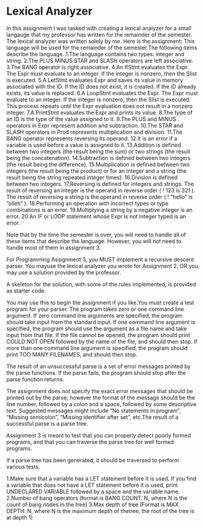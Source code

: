 # Lexical Analyzer
 In this assignment I was tasked with creating a lexical analyzer for a small langauge that my professor has written for the remainder of the semester. The lexical analyzer was written solely by me.  Here is the assignment: This language will be used for the remainder of the semester.The following items describe the language. 
 1.The language contains two types: integer and string.
 2.The PLUS MINUS STAR and SLASH operators are left associative.
 3.The BANG operator is right associative.
 4.An IfStmt evaluates the Expr. The Expr must evaluate to an integer. If the integer is nonzero, then the Slist is executed.
 5.A LetStmt evaluates Expr and saves its value in memory associated with the ID. If the ID does not exist, it is created. If the ID already exists, its value is replaced.
 6.A LoopStmt evaluates the Expr. The Expr must evaluate to an integer. If the integer is nonzero, then the Slist is executed. This process repeats until the Expr evaluation does not result in a nonzero integer.
 7.A PrintStmt evaluates the Expr and prints its value.
 8.The type of an ID is the type of the value assigned to it.
 9.The PLUS and MINUS operators in Expr represent addition and subtraction.
 10.The STAR and SLASH operators in Prod represents multiplication and division.
 11.The BANG operator represents reversing its operand.
 12.It is an error if a variable is used before a value is assigned to it.
 13.Addition is defined between two integers (the result being the sum) or two strings (the result being the concatenation).
 14.Subtraction is defined between two integers (the result being the difference).
15.Multiplication is defined between two integers (the result being the product) or for an integer and a string (the result being the string repeated integer times).
16.Division is defined between two integers.
17.Reversing is defined for integers and strings. The result of reversing an integer is the operand in reverse order ( ! 123 is 321 ). The result of reversing a string is the operand in reverse order ( ! “hello” is “olleh” ).
18.Performing an operation with incorrect types or type combinations is an error.
19.Multiplying a string by a negative integer is an error.
20.An IF or LOOP statement whose Expr is not integer typed is an error.

Note that by the time the semester is over, you will need to handle all of these items that describe the language. However, you will not need to handle most of them in assignment 3.

For Programming Assignment 3, you MUST implement a recursive descent parser. You mayuse the lexical analyzer you wrote for Assignment 2, OR you may use a solution provided by the professor.

A skeleton for the solution, with some of the rules implemented, is provided as starter code.

You may use this to begin the assignment if you like.You must create a test program for your parser. The program takes zero or one command line argument. If zero command line arguments are specified, the program should take input from the standard input. If one command line argument is specified, the program should use the argument as a file name and take input from that file. If the file cannot be opened, the program should print COULD NOT OPEN followed by the name of the file, and should then stop. If more than one command line argument is specified, the program should print TOO MANY FILENAMES, and should then stop.

The result of an unsuccessful parse is a set of error messages printed by the parse functions. If the parse fails, the program should stop after the parse function returns.

The assignment does not specify the exact error messages that should be printed out by the parse; however the format of the message should be the line number, followed by a colon and a space, followed by some descriptive text. Suggested messages might include “No statements in program”, “Missing semicolon”, “Missing identifier after set”, etc.The result of a successful parse is a parse tree. 

Assignment 3 is meant to test that you can properly detect poorly formed programs, and that you can traverse the parse tree for well formed programs.

If a parse tree has been generated, it should be traversed to perform various tests.

1.Make sure that a variable has a LET statement before it is used. If you find a variable that does not have a LET statement before it is used, print UNDECLARED VARIABLE followed by a space and the variable name.
2.Number of bang operators (format is BANG COUNT: N, where N is the count of bang nodes in the tree)
3.Max depth of tree (Format is MAX DEPTH: N, where N is the maximum depth of thetree; the root of the tree is at depth 1)
